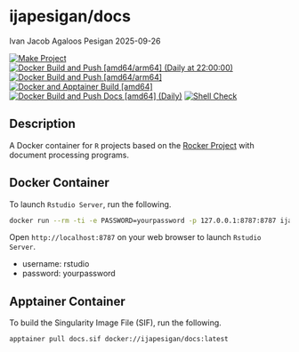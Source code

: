 ijapesigan/docs
================
Ivan Jacob Agaloos Pesigan
2025-09-26

<!-- README.md is generated from .setup/readme/README.Rmd. Please edit that file -->

<!-- badges: start -->

[![Make
Project](https://github.com/ijapesigan/docker-docs/actions/workflows/make.yml/badge.svg)](https://github.com/ijapesigan/docker-docs/actions/workflows/make.yml)
[![Docker Build and Push \[amd64/arm64\] (Daily at
22:00:00)](https://github.com/ijapesigan/docker-docs/actions/workflows/docker-build-push-daily-docs.yml/badge.svg)](https://github.com/ijapesigan/docker-docs/actions/workflows/docker-build-push-daily-docs.yml)
[![Docker Build and Push
\[amd64/arm64\]](https://github.com/ijapesigan/docker-docs/actions/workflows/docker-build-push-amd64-arm64.yml/badge.svg)](https://github.com/ijapesigan/docker-docs/actions/workflows/docker-build-push-amd64-arm64.yml)
[![Docker and Apptainer Build
\[amd64\]](https://github.com/ijapesigan/docker-docs/actions/workflows/docker-apptainer-build-amd64.yml/badge.svg)](https://github.com/ijapesigan/docker-docs/actions/workflows/docker-apptainer-build-amd64.yml)
[![Docker Build and Push Docs \[amd64\]
(Daily)](https://github.com/ijapesigan/docker-docs/actions/workflows/docker-build-push-daily-amd64-docs.yml/badge.svg)](https://github.com/ijapesigan/docker-docs/actions/workflows/docker-build-push-daily-amd64-docs.yml)
[![Shell
Check](https://github.com/ijapesigan/docker-docs/actions/workflows/shellcheck.yml/badge.svg)](https://github.com/ijapesigan/docker-docs/actions/workflows/shellcheck.yml)
<!-- badges: end -->

## Description

A Docker container for `R` projects based on the [Rocker
Project](https://rocker-project.org/) with document processing programs.

## Docker Container

To launch `Rstudio Server`, run the following.

``` bash
docker run --rm -ti -e PASSWORD=yourpassword -p 127.0.0.1:8787:8787 ijapesigan/docs
```

Open `http://localhost:8787` on your web browser to launch
`Rstudio Server`.

- username: rstudio
- password: yourpassword

## Apptainer Container

To build the Singularity Image File (SIF), run the following.

``` bash
apptainer pull docs.sif docker://ijapesigan/docs:latest
```
